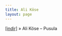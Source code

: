 ```yaml
---
title: Ali Köse
layout: page
---
```


<a href="https://cloud.mail.ru/public/6f931f50e5bd/Ali%20K%C3%B6se%20-%20Pusula" target="_blank">[indir]</a>  »  Ali Köse &#8211; Pusula